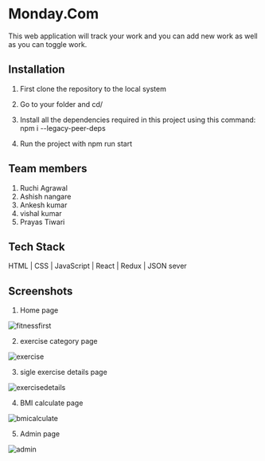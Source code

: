 
# Monday.Com

This web application will track your work and you can add new  work as well as you can toggle work.

## Installation

1. First clone the repository to the local system

2. Go to your folder and cd/

3. Install all the dependencies required in this project using this command: npm i --legacy-peer-deps

4. Run the project with npm run start
 
## Team members

1) Ruchi Agrawal
2) Ashish nangare
3) Ankesh kumar
4) vishal kumar
5) Prayas Tiwari

## Tech Stack

HTML | CSS | JavaScript | React | Redux | JSON sever

## Screenshots

1) Home page

![fitnessfirst](https://user-images.githubusercontent.com/112552732/237062340-00c3e17b-dd71-4d7c-9432-203378434860.PNG)

2) exercise category page

![exercise](https://user-images.githubusercontent.com/112552732/237062392-e459354a-a48b-47d4-936c-c31951a5ad26.PNG)

3) sigle exercise details page

![exercisedetails](https://user-images.githubusercontent.com/112552732/237062438-b0571bed-a833-4fb3-8f66-ed1248a93a28.PNG)

4) BMI calculate page

![bmicalculate](https://user-images.githubusercontent.com/112552732/237062501-36673da9-3812-4862-affe-52570431024a.PNG)

5) Admin page

![admin](https://user-images.githubusercontent.com/112552732/237062530-1ffc010d-322a-4294-bfd5-01d0fdf79383.PNG)

